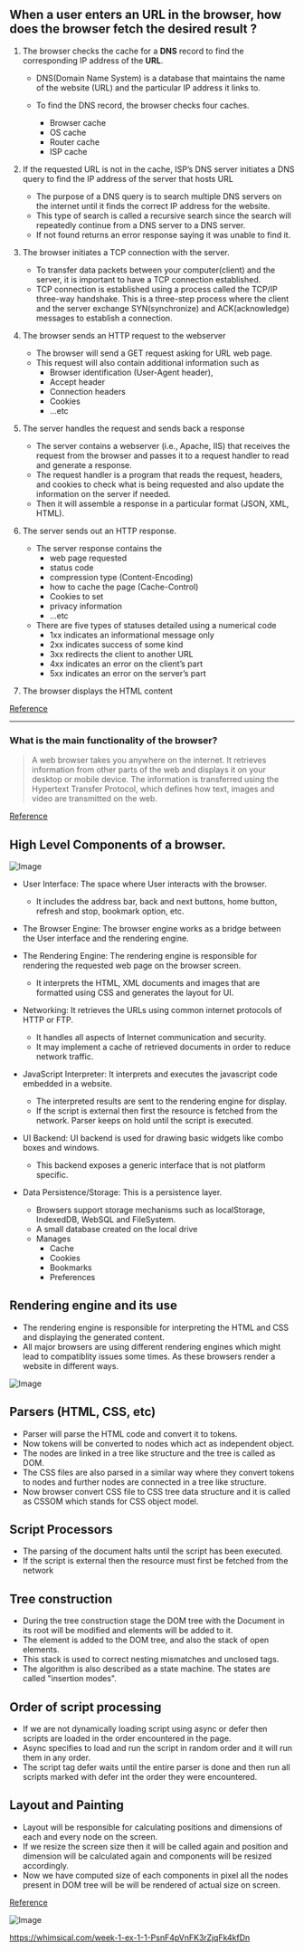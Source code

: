 ## When a user enters an URL in the browser, how does the browser fetch the desired result ?

1. The browser checks the cache for a **DNS** record to find the corresponding IP address of the **URL**.

   - DNS(Domain Name System) is a database that maintains the name of the website (URL) and the particular IP address it links to.

   - To find the DNS record, the browser checks four caches.

     - Browser cache
     - OS cache
     - Router cache
     - ISP cache

2. If the requested URL is not in the cache, ISP’s DNS server initiates a DNS query to find the IP address of the server that hosts URL

   - The purpose of a DNS query is to search multiple DNS servers on the internet until it finds the correct IP address for the website.
   - This type of search is called a recursive search since the search will repeatedly continue from a DNS server to a DNS server.
   - If not found returns an error response saying it was unable to find it.

3. The browser initiates a TCP connection with the server.

   - To transfer data packets between your computer(client) and the server, it is important to have a TCP connection established.
   - TCP connection is established using a process called the TCP/IP three-way handshake. This is a three-step process where the client and the server exchange SYN(synchronize) and ACK(acknowledge) messages to establish a connection.

4. The browser sends an HTTP request to the webserver

   - The browser will send a GET request asking for URL web page.
   - This request will also contain additional information such as
     - Browser identification (User-Agent header),
     - Accept header
     - Connection headers
     - Cookies
     - ...etc

5. The server handles the request and sends back a response

   - The server contains a webserver (i.e., Apache, IIS) that receives the request from the browser and passes it to a request handler to read and generate a response.
   - The request handler is a program that reads the request, headers, and cookies to check what is being requested and also update the information on the server if needed.
   - Then it will assemble a response in a particular format (JSON, XML, HTML).

6. The server sends out an HTTP response.

   - The server response contains the
     - web page requested
     - status code
     - compression type (Content-Encoding)
     - how to cache the page (Cache-Control)
     - Cookies to set
     - privacy information
     - ...etc
   - There are five types of statuses detailed using a numerical code
     - 1xx indicates an informational message only
     - 2xx indicates success of some kind
     - 3xx redirects the client to another URL
     - 4xx indicates an error on the client’s part
     - 5xx indicates an error on the server’s part

7. The browser displays the HTML content

[Reference](https://medium.com/@maneesha.wijesinghe1/what-happens-when-you-type-an-url-in-the-browser-and-press-enter-bb0aa2449c1a)

---

### What is the main functionality of the browser?

> A web browser takes you anywhere on the internet. It retrieves information from other parts of the web and displays it on your desktop or mobile device. The information is transferred using the Hypertext Transfer Protocol, which defines how text, images and video are transmitted on the web.

[Reference](https://www.mozilla.org/en-US/firefox/browsers/what-is-a-browser/#:~:text=A%20web%20browser%20takes%20you%20anywhere%20on%20the%20internet.,are%20transmitted%20on%20the%20web)

## High Level Components of a browser.

![Image](components.png?raw=true 'Title')

- User Interface: The space where User interacts with the browser.
  - It includes the address bar, back and next buttons, home button, refresh and stop, bookmark option, etc.
- The Browser Engine: The browser engine works as a bridge between the User interface and the rendering engine.
- The Rendering Engine: The rendering engine is responsible for rendering the requested web page on the browser screen.
  - It interprets the HTML, XML documents and images that are formatted using CSS and generates the layout for UI.
- Networking: It retrieves the URLs using common internet protocols of HTTP or FTP.
  - It handles all aspects of Internet communication and security.
  - It may implement a cache of retrieved documents in order to reduce network traffic.
- JavaScript Interpreter: It interprets and executes the javascript code embedded in a website.
  - The interpreted results are sent to the rendering engine for display.
  - If the script is external then first the resource is fetched from the network. Parser keeps on hold until the script is executed.
- UI Backend: UI backend is used for drawing basic widgets like combo boxes and windows.

  - This backend exposes a generic interface that is not platform specific.

- Data Persistence/Storage: This is a persistence layer.
  - Browsers support storage mechanisms such as localStorage, IndexedDB, WebSQL and FileSystem.
  - A small database created on the local drive
  - Manages
    - Cache
    - Cookies
    - Bookmarks
    - Preferences

## Rendering engine and its use

- The rendering engine is responsible for interpreting the HTML and CSS and displaying the generated content.
- All major browsers are using different rendering engines which might lead to compatiblity issues some times. As these browsers render a website in different ways.

![Image](render-engine.png?raw=true 'Title')

## Parsers (HTML, CSS, etc)

- Parser will parse the HTML code and convert it to tokens.
- Now tokens will be converted to nodes which act as independent object.
- The nodes are linked in a tree like structure and the tree is called as DOM.
- The CSS files are also parsed in a similar way where they convert tokens to nodes and further nodes are connected in a tree like structure.
- Now browser convert CSS file to CSS tree data structure and it is called as CSSOM which stands for CSS object model.

## Script Processors

- The parsing of the document halts until the script has been executed.
- If the script is external then the resource must first be fetched from the network

## Tree construction

- During the tree construction stage the DOM tree with the Document in its root will be modified and elements will be added to it.
- The element is added to the DOM tree, and also the stack of open elements.
- This stack is used to correct nesting mismatches and unclosed tags.
- The algorithm is also described as a state machine. The states are called "insertion modes".

## Order of script processing

- If we are not dynamically loading script using async or defer then scripts are loaded in the order encountered in the page.
- Async specifies to load and run the script in random order and it will run them in any order.
- The script tag defer waits until the entire parser is done and then run all scripts marked with defer int the order they were encountered.

## Layout and Painting

- Layout will be responsible for calculating positions and dimensions of each and every node on the screen.
- If we resize the screen size then it will be called again and position and dimension will be calculated again and components will be resized accordingly.
- Now we have computed size of each components in pixel all the nodes present in DOM tree will be will be rendered of actual size on screen.

[Reference](https://medium.com/@monica1109/how-does-web-browsers-work-c95ad628a509)

![Image](web-flow.png?raw=true 'Title')

https://whimsical.com/week-1-ex-1-1-PsnF4pVnFK3rZjqFk4kfDn
